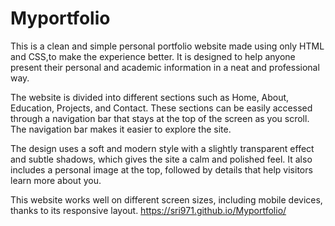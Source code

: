 # Myportfolio
This is a clean and simple personal portfolio website made using only HTML and CSS,to make the experience better. It is designed to help anyone present their personal and academic information in a neat and professional way.

The website is divided into different sections such as Home, About, Education, Projects, and Contact. These sections can be easily accessed through a navigation bar that stays at the top of the screen as you scroll. The navigation bar makes it easier to explore the site.

The design uses a soft and modern style with a slightly transparent effect and subtle shadows, which gives the site a calm and polished feel. It also includes a personal image at the top, followed by details that help visitors learn more about you.

This website works well on different screen sizes, including mobile devices, thanks to its responsive layout.
https://sri971.github.io/Myportfolio/
